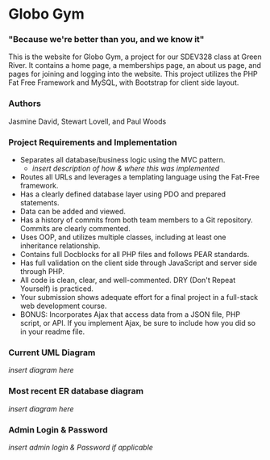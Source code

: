 # Globo Gym
### "Because we're better than you, and we know it"

This is the website for Globo Gym, a project for our SDEV328 class at Green River.  It contains a home page, a memberships page, an about us page, and pages for joining and logging into the website.  This project utilizes the PHP Fat Free Framework and MySQL, with Bootstrap for client side layout.

### Authors

Jasmine David, Stewart Lovell, and Paul Woods

### Project Requirements and Implementation

- Separates all database/business logic using the MVC pattern.
  - *insert description of how & where this was implemented*
- Routes all URLs and leverages a templating language using the Fat-Free framework.
- Has a clearly defined database layer using PDO and prepared statements. 
- Data can be added and viewed.
- Has a history of commits from both team members to a Git repository. Commits are clearly commented.
- Uses OOP, and utilizes multiple classes, including at least one inheritance relationship.
- Contains full Docblocks for all PHP files and follows PEAR standards.
- Has full validation on the client side through JavaScript and server side through PHP.
- All code is clean, clear, and well-commented. DRY (Don't Repeat Yourself) is practiced.
- Your submission shows adequate effort for a final project in a full-stack web development course.
- BONUS:  Incorporates Ajax that access data from a JSON file, PHP script, or API. If you implement Ajax, be sure to include how you did so in your readme file.

### Current UML Diagram

*insert diagram here*

### Most recent ER database diagram

*insert diagram here*

### Admin Login & Password

*insert admin login & Password if applicable*

